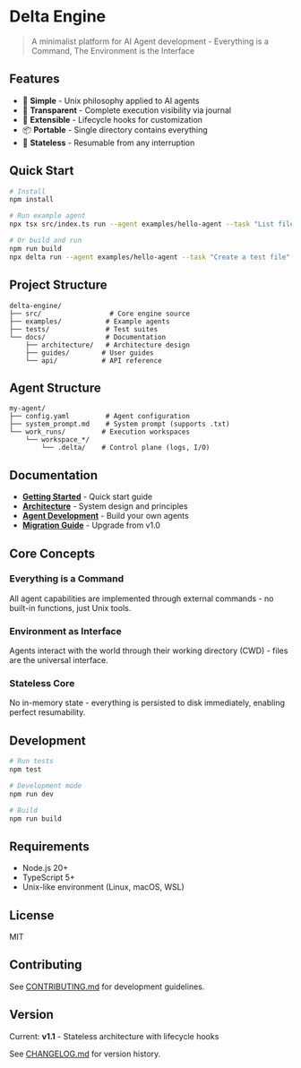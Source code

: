 # Delta Engine

> A minimalist platform for AI Agent development - Everything is a Command, The Environment is the Interface

## Features

- 🎯 **Simple** - Unix philosophy applied to AI agents
- 🔧 **Transparent** - Complete execution visibility via journal
- 🔌 **Extensible** - Lifecycle hooks for customization
- 📦 **Portable** - Single directory contains everything
- 🔄 **Stateless** - Resumable from any interruption

## Quick Start

```bash
# Install
npm install

# Run example agent
npx tsx src/index.ts run --agent examples/hello-agent --task "List files"

# Or build and run
npm run build
npx delta run --agent examples/hello-agent --task "Create a test file"
```

## Project Structure

```
delta-engine/
├── src/                 # Core engine source
├── examples/           # Example agents
├── tests/              # Test suites
└── docs/               # Documentation
    ├── architecture/   # Architecture design
    ├── guides/        # User guides
    └── api/           # API reference
```

## Agent Structure

```
my-agent/
├── config.yaml         # Agent configuration
├── system_prompt.md    # System prompt (supports .txt)
└── work_runs/         # Execution workspaces
    └── workspace_*/
        └── .delta/    # Control plane (logs, I/O)
```

## Documentation

- **[Getting Started](docs/guides/getting-started.md)** - Quick start guide
- **[Architecture](docs/architecture/README.md)** - System design and principles
- **[Agent Development](docs/guides/agent-development.md)** - Build your own agents
- **[Migration Guide](docs/migration/v1.0-to-v1.1.md)** - Upgrade from v1.0

## Core Concepts

### Everything is a Command
All agent capabilities are implemented through external commands - no built-in functions, just Unix tools.

### Environment as Interface
Agents interact with the world through their working directory (CWD) - files are the universal interface.

### Stateless Core
No in-memory state - everything is persisted to disk immediately, enabling perfect resumability.

## Development

```bash
# Run tests
npm test

# Development mode
npm run dev

# Build
npm run build
```

## Requirements

- Node.js 20+
- TypeScript 5+
- Unix-like environment (Linux, macOS, WSL)

## License

MIT

## Contributing

See [CONTRIBUTING.md](CONTRIBUTING.md) for development guidelines.

## Version

Current: **v1.1** - Stateless architecture with lifecycle hooks

See [CHANGELOG.md](CHANGELOG.md) for version history.